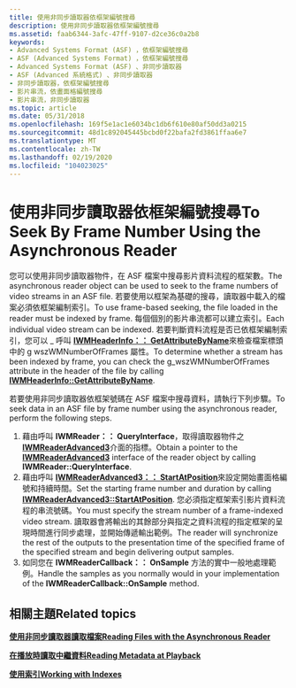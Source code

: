 ```yaml
---
title: 使用非同步讀取器依框架編號搜尋
description: 使用非同步讀取器依框架編號搜尋
ms.assetid: faab6344-3afc-47ff-9107-d2ce36c0a2b8
keywords:
- Advanced Systems Format (ASF) ，依框架編號搜尋
- ASF (Advanced Systems Format) ，依框架編號搜尋
- Advanced Systems Format (ASF) 、非同步讀取器
- ASF (Advanced 系統格式) 、非同步讀取器
- 非同步讀取器，依框架編號搜尋
- 影片串流，依畫面格編號搜尋
- 影片串流，非同步讀取器
ms.topic: article
ms.date: 05/31/2018
ms.openlocfilehash: 169f5e1ac1e6034bc1db6f610e80af50dd3a0215
ms.sourcegitcommit: 48d1c892045445bcbd0f22bafa2fd3861ffaa6e7
ms.translationtype: MT
ms.contentlocale: zh-TW
ms.lasthandoff: 02/19/2020
ms.locfileid: "104023025"
---
```

# <a name="to-seek-by-frame-number-using-the-asynchronous-reader"></a><span data-ttu-id="d2c21-110">使用非同步讀取器依框架編號搜尋</span><span class="sxs-lookup"><span data-stu-id="d2c21-110">To Seek By Frame Number Using the Asynchronous Reader</span></span>

<span data-ttu-id="d2c21-111">您可以使用非同步讀取器物件，在 ASF 檔案中搜尋影片資料流程的框架數。</span><span class="sxs-lookup"><span data-stu-id="d2c21-111">The asynchronous reader object can be used to seek to the frame numbers of video streams in an ASF file.</span></span> <span data-ttu-id="d2c21-112">若要使用以框架為基礎的搜尋，讀取器中載入的檔案必須依框架編制索引。</span><span class="sxs-lookup"><span data-stu-id="d2c21-112">To use frame-based seeking, the file loaded in the reader must be indexed by frame.</span></span> <span data-ttu-id="d2c21-113">每個個別的影片串流都可以建立索引。</span><span class="sxs-lookup"><span data-stu-id="d2c21-113">Each individual video stream can be indexed.</span></span> <span data-ttu-id="d2c21-114">若要判斷資料流程是否已依框架編制索引，您可以 \_ 呼叫 [**IWMHeaderInfo：： GetAttributeByName**](/previous-versions/windows/desktop/api/Wmsdkidl/nf-wmsdkidl-iwmheaderinfo-getattributebyname)來檢查檔案標頭中的 g wszWMNumberOfFrames 屬性。</span><span class="sxs-lookup"><span data-stu-id="d2c21-114">To determine whether a stream has been indexed by frame, you can check the g\_wszWMNumberOfFrames attribute in the header of the file by calling [**IWMHeaderInfo::GetAttributeByName**](/previous-versions/windows/desktop/api/Wmsdkidl/nf-wmsdkidl-iwmheaderinfo-getattributebyname).</span></span>

<span data-ttu-id="d2c21-115">若要使用非同步讀取器依框架號碼在 ASF 檔案中搜尋資料，請執行下列步驟。</span><span class="sxs-lookup"><span data-stu-id="d2c21-115">To seek data in an ASF file by frame number using the asynchronous reader, perform the following steps.</span></span>

1.  <span data-ttu-id="d2c21-116">藉由呼叫 **IWMReader：： QueryInterface**，取得讀取器物件之 [**IWMReaderAdvanced3**](/previous-versions/windows/desktop/api/wmsdkidl/nn-wmsdkidl-iwmreaderadvanced3)介面的指標。</span><span class="sxs-lookup"><span data-stu-id="d2c21-116">Obtain a pointer to the [**IWMReaderAdvanced3**](/previous-versions/windows/desktop/api/wmsdkidl/nn-wmsdkidl-iwmreaderadvanced3) interface of the reader object by calling **IWMReader::QueryInterface**.</span></span>
2.  <span data-ttu-id="d2c21-117">藉由呼叫 [**IWMReaderAdvanced3：： StartAtPosition**](/previous-versions/windows/desktop/api/Wmsdkidl/nf-wmsdkidl-iwmreaderadvanced3-startatposition)來設定開始畫面格編號和持續時間。</span><span class="sxs-lookup"><span data-stu-id="d2c21-117">Set the starting frame number and duration by calling [**IWMReaderAdvanced3::StartAtPosition**](/previous-versions/windows/desktop/api/Wmsdkidl/nf-wmsdkidl-iwmreaderadvanced3-startatposition).</span></span> <span data-ttu-id="d2c21-118">您必須指定框架索引影片資料流程的串流號碼。</span><span class="sxs-lookup"><span data-stu-id="d2c21-118">You must specify the stream number of a frame-indexed video stream.</span></span> <span data-ttu-id="d2c21-119">讀取器會將輸出的其餘部分與指定之資料流程的指定框架的呈現時間進行同步處理，並開始傳遞輸出範例。</span><span class="sxs-lookup"><span data-stu-id="d2c21-119">The reader will synchronize the rest of the outputs to the presentation time of the specified frame of the specified stream and begin delivering output samples.</span></span>
3.  <span data-ttu-id="d2c21-120">如同您在 **IWMReaderCallback：： OnSample** 方法的實中一般地處理範例。</span><span class="sxs-lookup"><span data-stu-id="d2c21-120">Handle the samples as you normally would in your implementation of the **IWMReaderCallback::OnSample** method.</span></span>

## <a name="related-topics"></a><span data-ttu-id="d2c21-121">相關主題</span><span class="sxs-lookup"><span data-stu-id="d2c21-121">Related topics</span></span>

<dl> <dt>

[<span data-ttu-id="d2c21-122">**使用非同步讀取器讀取檔案**</span><span class="sxs-lookup"><span data-stu-id="d2c21-122">**Reading Files with the Asynchronous Reader**</span></span>](reading-files-with-the-asynchronous-reader.md)
</dt> <dt>

[<span data-ttu-id="d2c21-123">**在播放時讀取中繼資料**</span><span class="sxs-lookup"><span data-stu-id="d2c21-123">**Reading Metadata at Playback**</span></span>](reading-metadata-at-playback.md)
</dt> <dt>

[<span data-ttu-id="d2c21-124">**使用索引**</span><span class="sxs-lookup"><span data-stu-id="d2c21-124">**Working with Indexes**</span></span>](working-with-indexes.md)
</dt> </dl>

 

 




